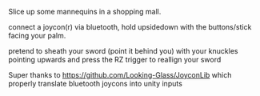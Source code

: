 Slice up some mannequins in a shopping mall.

connect a joycon(r) via bluetooth, hold upsidedown with the buttons/stick facing your palm.

pretend to sheath your sword (point it behind you) with your knuckles pointing upwards and press the RZ trigger to reallign your sword

Super thanks to https://github.com/Looking-Glass/JoyconLib which properly translate bluetooth joycons into unity inputs

